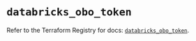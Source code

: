 # `databricks_obo_token`

Refer to the Terraform Registry for docs: [`databricks_obo_token`](https://registry.terraform.io/providers/databricks/databricks/1.72.0/docs/resources/obo_token).
